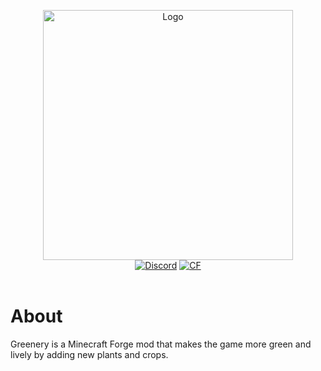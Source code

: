 <p align="center"><img src="https://raw.githubusercontent.com/juraj-hrivnak/Greenery/main/src/main/resources/assets/greenery/logo.png" alt="Logo" width="400"> <br>
  <a href="https://discord.gg/NXNXmdBUk5"><img src="https://img.shields.io/discord/796443640381702145?label=discord&style=flat-square" alt="Discord"></a>
	<a href="https://www.curseforge.com/minecraft/mc-mods/greenery"><img src="http://cf.way2muchnoise.eu/574029.svg" alt="CF"></a><br><br>
</p>

# About
Greenery is a Minecraft Forge mod that makes the game more green and lively by adding new plants and crops.

